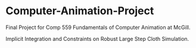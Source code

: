 Computer-Animation-Project
==========================

Final Project for Comp 559 Fundamentals of Computer Animation at McGill.

Implicit Integration and Constraints on Robust Large Step Cloth Simulation.
